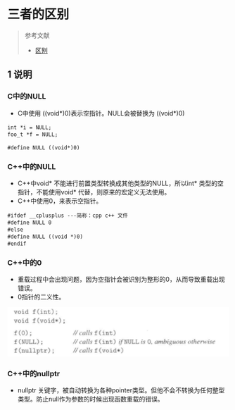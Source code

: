 # 三者的区别

> 参考文献
> * [区别](https://blog.csdn.net/weixin_34372728/article/details/93370550?utm_medium=distribute.pc_feed_404.none-task-blog-BlogCommendFromMachineLearnPai2-1.nonecase&dist_request_id=1328602.12458.16149341728211257&depth_1-utm_source=distribute.pc_feed_404.none-task-blog-BlogCommendFromMachineLearnPai2-1.nonecas)


## 1 说明

### C中的NULL

* C中使用 ((void*)0)表示空指针。NULL会被替换为 ((void*)0)
```
int *i = NULL;
foo_t *f = NULL;
```

```
#define NULL ((void*)0)
```

### C++中的NULL
* C++中void* 不能进行前置类型转换成其他类型的NULL，所以int* 类型的空指针，不能使用void* 代替，则原来的宏定义无法使用。
* C++中使用0，来表示空指针。
```
#ifdef __cplusplus ---简称：cpp c++ 文件
#define NULL 0
#else
#define NULL ((void *)0)
#endif
```

### C++中的0

* 重载过程中会出现问题，因为空指针会被识别为整形的0，从而导致重载出现错误。
* 0指针的二义性。

![](image/2021-03-05-17-00-11.png)

### C++中的nullptr
* nullptr 关键字，被自动转换为各种pointer类型。但他不会不转换为任何整型类型。防止null作为参数的时候出现函数重载的错误。

